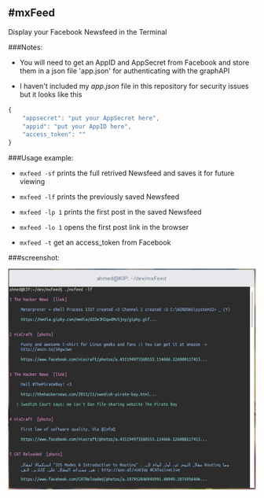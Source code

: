 #mxFeed
---------

Display your Facebook Newsfeed in the Terminal

###Notes:

  * You will need to get an AppID and AppSecret from Facebook
    and store them in a json file 'app.json' for authenticating with the graphAPI

  * I haven't included my _app.json_ file in this repository
    for security issues
    but it looks like this

  ```javascript
  {
      "appsecret": "put your AppSecret here",
      "appid": "put your AppID here",
      "access_token": ""
  }
  ```

###Usage example:

  * `mxfeed -sf`
     prints the full retrived Newsfeed and saves it for future viewing

  * `mxfeed -lf`
    prints the previously saved Newsfeed

  * `mxfeed -lp 1`
   prints the first post in the saved Newsfeed

  * `mxfeed -lo 1`
   opens the first post link in the browser

  * `mxfeed -t`
   get an access_token from Facebook

###screenshot:

![screenshot](/screenshots/UsageExample.png)
